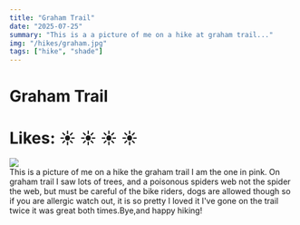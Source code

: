 ```yaml
---
title: "Graham Trail"
date: "2025-07-25"
summary: "This is a a picture of me on a hike at graham trail..."
img: "/hikes/graham.jpg"
tags: ["hike", "shade"]
---
```


# Graham Trail

# Likes: :sunny: :sunny: :sunny: :sunny:

<img src="/hikes/graham.jpg" className="m-auto w-max-[1024px] my-[16px]"/>

<div className="text-justify mb-[24px]">
This is a picture of me on a hike the graham trail I am the one in pink. On graham trail I saw lots of trees, and a poisonous spiders web not the spider the web, but must be careful of the bike riders, dogs are allowed though so if you are allergic watch out, it is so pretty I loved it I've gone on the trail twice it was great both times.Bye,and happy hiking!
</div>
